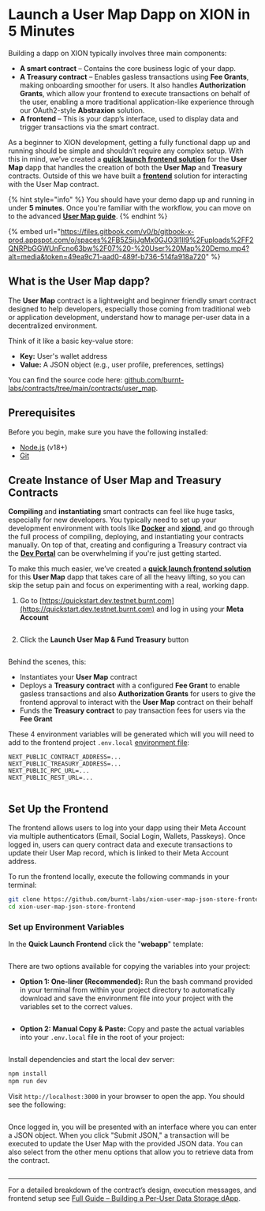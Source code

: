 # Launch a User Map Dapp on XION in 5 Minutes

Building a dapp on XION typically involves three main components:

* **A smart contract** – Contains the core business logic of your dapp.
* **A Treasury contract** – Enables gasless transactions using **Fee Grants**, making onboarding smoother for users. It also handles **Authorization Grants**, which allow your frontend to execute transactions on behalf of the user, enabling a more traditional application-like experience through our OAuth2-style **Abstraxion** solution.
* **A frontend** – This is your dapp’s interface, used to display data and trigger transactions via the smart contract.

As a beginner to XION development, getting a fully functional dapp up and running should be simple and shouldn’t require any complex setup. With this in mind, we’ve created a [**quick launch frontend solution**](https://quickstart.dev.testnet.burnt.com) for the **User Map** dapp that handles the creation of both the **User Map** and **Treasury** contracts. Outside of this we have built a [**frontend**](https://github.com/burnt-labs/xion-user-map-json-store-frontend) solution for interacting with the User Map contract.

{% hint style="info" %}
You should have your demo dapp up and running in under **5 minutes**. Once you're familiar with the workflow, you can move on to the advanced [**User Map guide**](../../learn-and-build/use-cases/building-a-per-user-data-storage-dapp.md).
{% endhint %}

{% embed url="https://files.gitbook.com/v0/b/gitbook-x-prod.appspot.com/o/spaces%2FB5Z5ijJgMx0GJO3l1Il9%2Fuploads%2FF2QNRPbGGWUnFcno63bw%2F07%20-%20User%20Map%20Demo.mp4?alt=media&token=49ea9c71-aad0-489f-b736-514fa918a720" %}

## What is the User Map dapp?

The **User Map** contract is a lightweight and beginner friendly smart contract designed to help developers, especially those coming from traditional web or application development, understand how to manage per-user data in a decentralized environment.

Think of it like a basic key-value store:

* **Key:** User's wallet address
* **Value:** A JSON object (e.g., user profile, preferences, settings)

You can find the source code here: [github.com/burnt-labs/contracts/tree/main/contracts/user\_map](https://github.com/burnt-labs/contracts/tree/main/contracts/user_map).

## Prerequisites

Before you begin, make sure you have the following installed:

* [Node.js](https://nodejs.org) (v18+)
* [Git](https://git-scm.com)

## Create Instance of User Map and Treasury Contracts

**Compiling** and **instantiating** smart contracts can feel like huge tasks, especially for new developers. You typically need to set up your development environment with tools like [**Docker**](https://docs.burnt.com/xion/developers/xion-quick-start/setup-local-environment/installation-prerequisites-setup-local-environment#docker) and [**xiond**](https://docs.burnt.com/xion/developers/xion-quick-start/setup-local-environment/installation-prerequisites-setup-local-environment#xiond), and go through the full process of compiling, deploying, and instantiating your contracts manually. On top of that, creating and configuring a Treasury contract via the [**Dev Portal**](https://dev.testnet.burnt.com) can be overwhelming if you're just getting started.

To make this much easier, we’ve created a [**quick launch frontend solution**](https://quickstart.dev.testnet.burnt.com) for this **User Map** dapp that takes care of all the heavy lifting, so you can skip the setup pain and focus on experimenting with a real, working dapp.

1. Go to [https://quickstart.dev.testnet.burnt.com](https://quickstart.dev.testnet.burnt.com) and log in using your **Meta Account**

<figure><img src="../../../.gitbook/assets/image (62).png" alt=""><figcaption></figcaption></figure>

2. Click the **Launch User Map & Fund Treasury** button

<figure><img src="../../../.gitbook/assets/image (78).png" alt=""><figcaption></figcaption></figure>

Behind the scenes, this:

* Instantiates your **User Map** contract
* Deploys a **Treasury contract** with a configured **Fee Grant** to enable gasless transactions and also **Authorization Grants** for users to give the frontend approval to interact with the **User Map** contract on their behalf
* Funds the **Treasury contract** to pay transaction fees for users via the **Fee Grant**

These 4 environment variables will be generated which will you will need to add to the frontend project `.env.local` [environment file](launch-a-user-map-dapp-on-xion-in-5-minutes.md#set-up-environment-variables):

```env
NEXT_PUBLIC_CONTRACT_ADDRESS=...
NEXT_PUBLIC_TREASURY_ADDRESS=...
NEXT_PUBLIC_RPC_URL=...
NEXT_PUBLIC_REST_URL=...
```

<figure><img src="../../../.gitbook/assets/image (66).png" alt=""><figcaption></figcaption></figure>

## Set Up the Frontend

The frontend allows users to log into your dapp using their Meta Account via multiple authenticators (Email, Social Login, Wallets, Passkeys). Once logged in, users can query contract data and execute transactions to update their User Map record, which is linked to their Meta Account address.

To run the frontend locally, execute the following commands in your terminal:

```bash
git clone https://github.com/burnt-labs/xion-user-map-json-store-frontend
cd xion-user-map-json-store-frontend
```

### Set up Environment Variables

In the **Quick Launch Frontend** click the "**webapp**" template:

<figure><img src="../../../.gitbook/assets/image (80).png" alt=""><figcaption></figcaption></figure>

There are two options available for copying the variables into your project:

* **Option 1: One-liner (Recommended):** Run the bash command provided in your terminal from within your project directory to automatically download and save the environment file into your project with the variables set to the correct values.&#x20;

<figure><img src="../../../.gitbook/assets/image (74).png" alt=""><figcaption></figcaption></figure>

* **Option 2: Manual Copy & Paste:** Copy and paste the actual variables into your `.env.local` file in the root of your project:

<figure><img src="../../../.gitbook/assets/image (79).png" alt=""><figcaption></figcaption></figure>

Install dependencies and start the local dev server:

```bash
npm install
npm run dev
```

Visit `http://localhost:3000` in your browser to open the app. You should see the following:

<figure><img src="../../../.gitbook/assets/image (67).png" alt=""><figcaption></figcaption></figure>

Once logged in, you will be presented with an interface where you can enter a JSON object. When you click "Submit JSON," a transaction will be executed to update the User Map with the provided JSON data. You can also select from the other menu options that allow you to retrieve data from the contract.

<figure><img src="../../../.gitbook/assets/image (69).png" alt=""><figcaption></figcaption></figure>

***

For a detailed breakdown of the contract’s design, execution messages, and frontend setup see [Full Guide – Building a Per-User Data Storage dApp](https://docs.burnt.com/xion/developers/learn-and-build/use-cases/building-a-per-user-data-storage-dapp).
